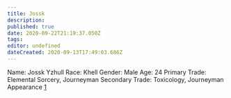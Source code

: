 ```yaml
---
title: Jossk
description: 
published: true
date: 2020-09-22T21:19:37.050Z
tags: 
editor: undefined
dateCreated: 2020-09-13T17:49:03.686Z
---
```


Name: Jossk Yzhull Race: Khell Gender: Male Age: 24 Primary Trade: Elemental Sorcery, Journeyman Secondary Trade: Toxicology, Journeyman Appearance [1](http://ploughsl.deviantart.com/art/Wolf-Dragon-250934688)